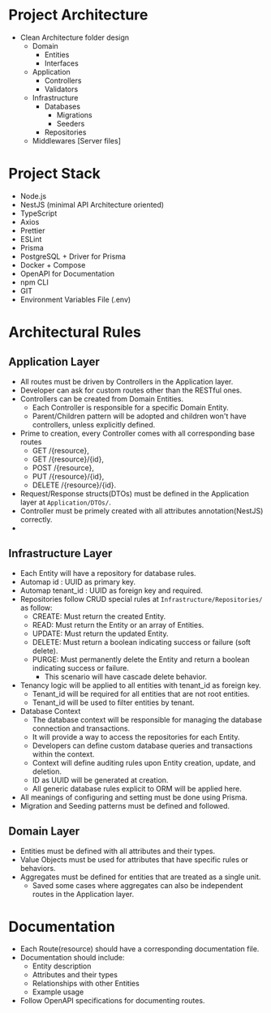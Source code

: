 # Project Architecture
- Clean Architecture folder design
    - Domain
        - Entities
        - Interfaces
    - Application
        - Controllers
        - Validators
    - Infrastructure
        - Databases
            - Migrations
            - Seeders
        - Repositories
    - Middlewares
    [Server files]

# Project Stack
- Node.js
- NestJS (minimal API Architecture oriented)
- TypeScript
- Axios
- Prettier
- ESLint
- Prisma
- PostgreSQL + Driver for Prisma
- Docker + Compose
- OpenAPI for Documentation
- npm CLI
- GIT
- Environment Variables File (.env)

# Architectural Rules
## Application Layer
- All routes must be driven by Controllers in the Application layer.
- Developer can ask for custom routes other than the RESTful ones.
- Controllers can be created from Domain Entities.
    - Each Controller is responsible for a specific Domain Entity.
    - Parent/Children pattern will be adopted and children won't have controllers, unless explicitly defined.
- Prime to creation, every Controller comes with all corresponding base routes
    - GET /{resource},
    - GET /{resource}/{id},
    - POST /{resource},
    - PUT /{resource}/{id},
    - DELETE /{resource}/{id}.
- Request/Response structs(DTOs) must be defined in the Application layer at `Application/DTOs/`.
- Controller must be primely created with all attributes annotation(NestJS) correctly.
- 

## Infrastructure Layer
- Each Entity will have a repository for database rules.
- Automap id : UUID as primary key.
- Automap tenant_id : UUID as foreign key and required.
- Repositories follow CRUD special rules at `Infrastructure/Repositories/` as follow:
    - CREATE: Must return the created Entity.
    - READ: Must return the Entity or an array of Entities.
    - UPDATE: Must return the updated Entity.
    - DELETE: Must return a boolean indicating success or failure (soft delete).
    - PURGE: Must permanently delete the Entity and return a boolean indicating success or failure.
        - This scenario will have cascade delete behavior.
- Tenancy logic will be applied to all entities with tenant_id as foreign key.
    - Tenant_id will be required for all entities that are not root entities.
    - Tenant_id will be used to filter entities by tenant.
- Database Context
    - The database context will be responsible for managing the database connection and transactions.
    - It will provide a way to access the repositories for each Entity.
    - Developers can define custom database queries and transactions within the context.
    - Context will define auditing rules upon Entity creation, update, and deletion.
    - ID as UUID will be generated at creation.
    - All generic database rules explicit to ORM will be applied here.
- All meanings of configuring and setting must be done using Prisma.
- Migration and Seeding patterns must be defined and followed.

## Domain Layer
- Entities must be defined with all attributes and their types.
- Value Objects must be used for attributes that have specific rules or behaviors.
- Aggregates must be defined for entities that are treated as a single unit.
    - Saved some cases where aggregates can also be independent routes in the Application layer.

# Documentation
- Each Route(resource) should have a corresponding documentation file.
- Documentation should include:
    - Entity description
    - Attributes and their types
    - Relationships with other Entities
    - Example usage
- Follow OpenAPI specifications for documenting routes.